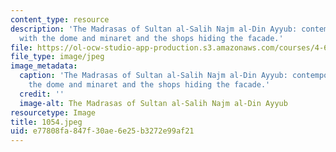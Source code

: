 ```yaml
---
content_type: resource
description: 'The Madrasas of Sultan al-Salih Najm al-Din Ayyub: contemporary view
  with the dome and minaret and the shops hiding the facade.'
file: https://ol-ocw-studio-app-production.s3.amazonaws.com/courses/4-615-the-architecture-of-cairo-spring-2002/e77808fa847f30ae6e25b3272e99af21_1054.jpeg
file_type: image/jpeg
image_metadata:
  caption: 'The Madrasas of Sultan al-Salih Najm al-Din Ayyub: contemporary view with
    the dome and minaret and the shops hiding the facade.'
  credit: ''
  image-alt: The Madrasas of Sultan al-Salih Najm al-Din Ayyub
resourcetype: Image
title: 1054.jpeg
uid: e77808fa-847f-30ae-6e25-b3272e99af21
---
```

